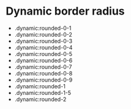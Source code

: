 # Dynamic border radius

- .dynamic\:rounded-0-1
- .dynamic\:rounded-0-2
- .dynamic\:rounded-0-3
- .dynamic\:rounded-0-4
- .dynamic\:rounded-0-5
- .dynamic\:rounded-0-6
- .dynamic\:rounded-0-7
- .dynamic\:rounded-0-8
- .dynamic\:rounded-0-9
- .dynamic\:rounded-1
- .dynamic\:rounded-1-5
- .dynamic\:rounded-2
